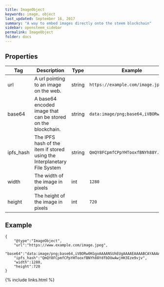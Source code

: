 ```yaml
---
title: ImageObject
keywords: image, object
last_updated: September 16, 2017
summary: "A way to embed images directly onto the steem blockchain"
sidebar: opensteem_sidebar
permalink: ImageObject
folder: docs
---
```

## Properties

<div class="table-responsive">
  <table class="table">
    <thead>
      <tr>
        <th>Tag</th>
        <th>Description</th>
        <th>Type</th>
        <th>Example</th>
      </tr>
    </thead>
    <tbody>
      <tr>
        <td>url</td>
        <td>A url pointing to an image on the web.</td>
        <td>string</td>
        <td><code>https://example.com/image.jpg</code></td>
      </tr>
      <tr>
        <td>base64</td>
        <td>A base64 encoded image that can be stored on the blockchain.</td>
        <td>string</td>
        <td><code>data:image/png;base64,iVBORw0KG...</code></td>
      </tr>
      <tr>
        <td>ipfs_hash</td>
        <td>The IPFS hash of the item if stored using the Interplanetary File System</td>
        <td>string</td>
        <td><code>QmQY8FCpmfCPpYHTooxfBNYh88Y...</code></td>
      </tr>
      <tr>
        <td>width</td>
        <td>The width of the image in pixels</td>
        <td>int</td>
        <td><code>1280</code></td>
      </tr>
      <tr>
        <td>height</td>
        <td>The height of the image in pixels</td>
        <td>int</td>
        <td><code>720</code></td>
      </tr>
    </tbody>
  </table>
</div>

## Example

    {
        "@type":"ImageObject",
        "url":"https://www.example.com/image.jpeg",
        "base64":"data:image/png;base64,iVBORw0KGgoAAAANSUhEUgAAAAEAAAABCAYAAAAfFcSJAAAABmJLR0QA/wD/AP+gvaeTAAAACXBIWXMAAAsTAAALEwEAmpwYAAAAB3RJTUUH4QYYFRgqSGzYQwAAAA1JREFUCNdjYGBg+A8AAQQBAKTgrDEAAAAASUVORK5CYII=",
        "ipfs_hash":"QmQY8FCpmfCPpYHTooxfBNYh88YdfbDUwAwjHH3Eze9vjv",
        "width":1280,
        "height":720
    }

{% include links.html %}
